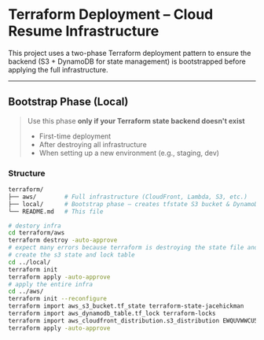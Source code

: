 # Terraform Deployment – Cloud Resume Infrastructure

This project uses a two-phase Terraform deployment pattern to ensure the backend (S3 + DynamoDB for state management) is bootstrapped before applying the full infrastructure.

---

## Bootstrap Phase (Local)

> Use this phase **only if your Terraform state backend doesn't exist**
> - First-time deployment
> - After destroying all infrastructure
> - When setting up a new environment (e.g., staging, dev)

### Structure
```bash
terraform/
├── aws/        # Full infrastructure (CloudFront, Lambda, S3, etc.)
├── local/      # Bootstrap phase – creates tfstate S3 bucket & DynamoDB lock table
└── README.md   # This file

# destory infra
cd terraform/aws
terraform destroy -auto-approve
# expect many errors because terraform is destroying the state file and lock
# create the s3 state and lock table
cd ../local/
terraform init
terraform apply -auto-approve
# apply the entire infra
cd ../aws/
terraform init --reconfigure
terraform import aws_s3_bucket.tf_state terraform-state-jacehickman
terraform import aws_dynamodb_table.tf_lock terraform-locks
terraform import aws_cloudfront_distribution.s3_distribution EWQUVWWCU52WU
terraform apply -auto-approve


